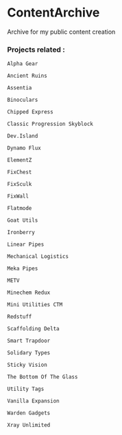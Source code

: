 # ContentArchive
Archive for my public content creation
### Projects related :

`Alpha Gear`

`Ancient Ruins`

`Assentia`

`Binoculars`

`Chipped Express`

`Classic Progression Skyblock`

`Dev.Island`

`Dynamo Flux`

`ElementZ`

`FixChest`

`FixSculk`

`FixWall`

`Flatmode`

`Goat Utils`

`Ironberry`

`Linear Pipes`

`Mechanical Logistics`

`Meka Pipes`

`METV`

`Minechem Redux`

`Mini Utilities CTM`

`Redstuff`

`Scaffolding Delta`

`Smart Trapdoor`

`Solidary Types`

`Sticky Vision`

`The Bottom Of The Glass`

`Utility Tags`

`Vanilla Expansion`

`Warden Gadgets`

`Xray Unlimited`

